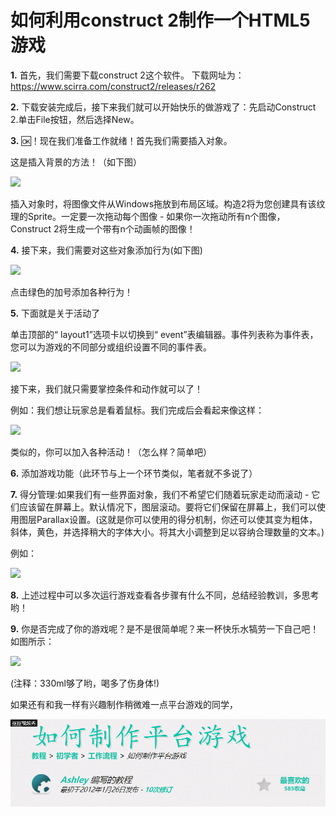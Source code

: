 # 如何利用construct 2制作一个HTML5游戏

**1.** 首先，我们需要下载construct 2这个软件。
下载网址为：https://www.scirra.com/construct2/releases/r262

**2.** 下载安装完成后，接下来我们就可以开始快乐的做游戏了：先启动Construct 2.单击File按钮，然后选择New。

**3.** 🆗！现在我们准备工作就绪！首先我们需要插入对象。

这是插入背景的方法！（如下图）

![](https://www.scirra.com/images/articles/insertobject.png)

插入对象时，将图像文件从Windows拖放到布局区域。构造2将为您创建具有该纹理的Sprite。一定要一次拖动每个图像 - 如果你一次拖动所有n个图像，Construct 2将生成一个带有n个动画帧的图像！

**4.** 接下来，我们需要对这些对象添加行为(如下图)


![](https://www.scirra.com/images/articles/openbehaviors.png)

点击绿色的加号添加各种行为！

**5.** 下面就是关于活动了

单击顶部的“ layout1”选项卡以切换到“ event”表编辑器。事件列表称为事件表，您可以为游戏的不同部分或组织设置不同的事件表。

![](https://www.scirra.com/images/articles/eventsheettab.png)

接下来，我们就只需要掌控条件和动作就可以了！

例如：我们想让玩家总是看着鼠标。我们完成后会看起来像这样：

![](https://www.scirra.com/images/articles/alwayslookatmouse.png)

类似的，你可以加入各种活动！（怎么样？简单吧）

**6.** 添加游戏功能（此环节与上一个环节类似，笔者就不多说了）

**7.** 得分管理:如果我们有一些界面对象，我们不希望它们随着玩家走动而滚动 - 它们应该留在屏幕上。默认情况下，图层滚动。要将它们保留在屏幕上，我们可以使用图层Parallax设置。(这就是你可以使用的得分机制，你还可以使其变为粗体，斜体，黄色，并选择稍大的字体大小。将其大小调整到足以容纳合理数量的文本。)

例如：

![](https://www.scirra.com/images/articles/textinlayout.png)

**8.** 上述过程中可以多次运行游戏查看各步骤有什么不同，总结经验教训，多思考哟！

**9.** 你是否完成了你的游戏呢？是不是很简单呢？来一杯快乐水犒劳一下自己吧！如图所示：

![](https://ss0.bdstatic.com/94oJfD_bAAcT8t7mm9GUKT-xh_/timg?image&quality=100&size=b4000_4000&sec=1539179137&di=b3b198947cdb768ba896b5542d4f3dda&src=http://img.go007.com/2017/07/15/3cd2ce68bd8c7118_0.jpg)

(注释：330ml够了哟，喝多了伤身体!)

如果还有和我一样有兴趣制作稍微难一点平台游戏的同学，

![](images//更有兴趣的同学.gif)
